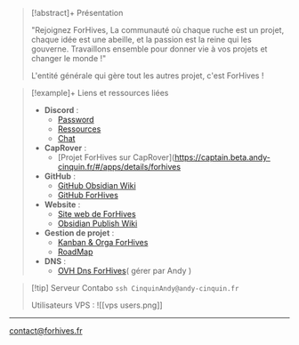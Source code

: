 > [!abstract]+ Présentation
> 
> "Rejoignez ForHives, La communauté où chaque ruche est un projet, chaque idée est une abeille, et la passion est la reine qui les gouverne. Travaillons ensemble pour donner vie à vos projets et changer le monde !"
> 
> L'entité générale qui gère tout les autres projet, c'est ForHives !

> [!example]+ Liens et ressources liées
> 
> - **Discord** : 
>   - [Password](https://discord.com/channels/749294142114496646/1126172010314211409)
>   - [Ressources](https://discord.com/channels/749294142114496646/1092096895641452696)
>   - [Chat](https://discord.com/channels/749294142114496646/1080183093597573180)
> - **CapRover** : 
> 	- [Projet ForHives sur CapRover](https://captain.beta.andy-cinquin.fr/#/apps/details/forhives
>- **GitHub** : 
>    - [GitHub Obsidian Wiki](https://github.com/For-Hives/Obsidian-Wiki-ForHives)
>    - [GitHub ForHives](https://github.com/For-Hives)
>- **Website** : 
>    - [Site web de ForHives](https://forhives.fr/)
>    - [Obsidian Publish Wiki](https://publish.obsidian.md/forhives-wiki)
> - **Gestion de projet** : 
>    - [Kanban & Orga ForHives](https://github.com/orgs/For-Hives/projects/4)
>    - [RoadMap](https://github.com/For-Hives/forhives-front/issues/3)
> - **DNS** : 
> 	- [OVH Dns ForHives](https://www.ovh.com/manager/#/web/zone/forhives.fr)( gérer par Andy )

> [!tip] Serveur Contabo 
> `ssh CinquinAndy@andy-cinquin.fr`
> 
> Utilisateurs VPS : 
> ![[vps users.png]]


---------------------------

[contact@forhives.fr](mailto:contact@forhives.fr)

